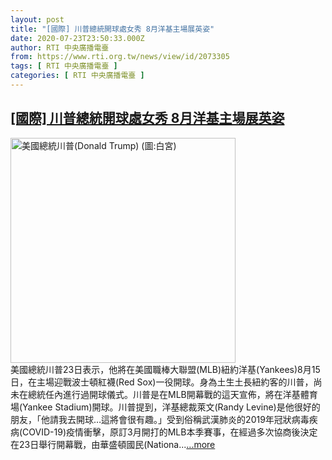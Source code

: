 ```yaml
---
layout: post
title: "[國際] 川普總統開球處女秀 8月洋基主場展英姿"
date: 2020-07-23T23:50:33.000Z
author: RTI 中央廣播電臺
from: https://www.rti.org.tw/news/view/id/2073305
tags: [ RTI 中央廣播電臺 ]
categories: [ RTI 中央廣播電臺 ]
---
```

<!--1595548233000-->
[[國際] 川普總統開球處女秀 8月洋基主場展英姿](https://www.rti.org.tw/news/view/id/2073305)
------

<div>
<img src="https://static.rti.org.tw/assets/thumbnails/2020/03/31/8bfbe266c0ef9c02fc2a73b48fefd652.jpg" width="360" alt="美國總統川普(Donald Trump) (圖:白宮)" title="美國總統川普(Donald Trump) (圖:白宮)"><br>美國總統川普23日表示，他將在美國職棒大聯盟(MLB)紐約洋基(Yankees)8月15日，在主場迎戰波士頓紅襪(Red Sox)一役開球。身為土生土長紐約客的川普，尚未在總統任內進行過開球儀式。川普是在MLB開幕戰的這天宣佈，將在洋基體育場(Yankee Stadium)開球。川普提到，洋基總裁萊文(Randy Levine)是他很好的朋友，「他請我去開球&hellip;這將會很有趣。」受到俗稱武漢肺炎的2019年冠狀病毒疾病(COVID-19)疫情衝擊，原訂3月開打的MLB本季賽事，在經過多次協商後決定在23日舉行開幕戰，由華盛頓國民(Nationa...<a target="_blank" href="https://www.rti.org.tw/news/view/id/2073305">...more</a>
</div>
